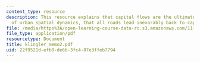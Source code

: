 ```yaml
---
content_type: resource
description: This resource explains that capital flows are the ultimate causal determinant
  of urban spatial dynamics, that all roads lead inexorably back to capitalism.
file: /media/https%3A/open-learning-course-data-rc.s3.amazonaws.com/11-489-the-growth-and-spatial-structure-of-cities-fall-2005/22f9521defb0de6b3fc407e3ffeb7794_klingler_memo2.pdf
file_type: application/pdf
resourcetype: Document
title: klingler_memo2.pdf
uid: 22f9521d-efb0-de6b-3fc4-07e3ffeb7794
---
```

